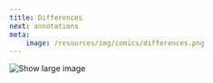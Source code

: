 ```yaml
---
title: Differences
next: annotations
meta:
    image: /resources/img/comics/differences.png
---
```


<div class="image-noborder"></div>

![[Show large image](*/img/comics/differences.png)](/img/comics/differences.png)
